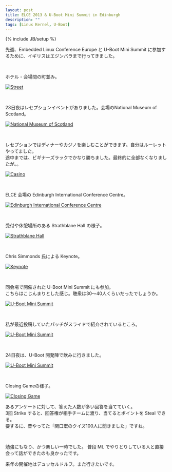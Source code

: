 ```yaml
---
layout: post
title: ELCE 2013 & U-Boot Mini Summit in Edinburgh
description: ""
tags: [Linux Kernel, U-Boot]
---
```

{% include JB/setup %}

先週、Embedded Linux Conference Europe と U-Boot Mini Summit に参加するために、イギリスはエジンバラまで行ってきました。

<br />

ホテル - 会場間の町並み。

[![Street](http://4.bp.blogspot.com/-P5N3q4OakY8/Ur-3zW8utbI/AAAAAAAAGa4/MC2bhKn2t9E/s320/street.jpg)](http://4.bp.blogspot.com/-P5N3q4OakY8/Ur-3zW8utbI/AAAAAAAAGa4/MC2bhKn2t9E/s1600/street.jpg)

<br />

23日夜はレセプションイベントがありました。会場のNational Museum of Scotland。

[![National Museum of Scotland](http://3.bp.blogspot.com/-bIj7VuxBKU0/Um6XOe7yPOI/AAAAAAAAAIQ/MUMTw_2JbPA/s320/nmos.jpg)](http://3.bp.blogspot.com/-bIj7VuxBKU0/Um6XOe7yPOI/AAAAAAAAAIQ/MUMTw_2JbPA/s1600/nmos.jpg)

<br />

レセプションではディナーやカジノを楽しむことができます。自分はルーレットやってました。<br />
途中までは、ビギナーズラックでかなり勝ちました。最終的に全部なくなりましたが。。

[![Casino](http://3.bp.blogspot.com/-Uj-B3ghsMrY/Um6X_HkoDLI/AAAAAAAAAIo/ahX0te9L0AU/s320/casino.jpg)](http://3.bp.blogspot.com/-Uj-B3ghsMrY/Um6X_HkoDLI/AAAAAAAAAIo/ahX0te9L0AU/s1600/casino.jpg)

<br />

ELCE 会場の Edinburgh International Conference Centre。

[![Edinburgh International Conference Centre](http://2.bp.blogspot.com/-b-jfIww8bUQ/Um6YRZIPYQI/AAAAAAAAAIw/o64WLo2ya9c/s320/eicc.jpg)](http://2.bp.blogspot.com/-b-jfIww8bUQ/Um6YRZIPYQI/AAAAAAAAAIw/o64WLo2ya9c/s1600/eicc.jpg)

<br />

受付や休憩場所のある Strathblane Hall の様子。

[![Strathblane Hall](http://2.bp.blogspot.com/-X6cv0_G-Oag/Um6Yg-fhvAI/AAAAAAAAAI4/7Y9OLqxuKoM/s320/strath.jpg)](http://2.bp.blogspot.com/-X6cv0_G-Oag/Um6Yg-fhvAI/AAAAAAAAAI4/7Y9OLqxuKoM/s1600/strath.jpg)

<br />

Chris Simmonds 氏による Keynote。

[![Keynote](http://3.bp.blogspot.com/-WBMOUL7IWAY/Um6YkehNnzI/AAAAAAAAAJA/xsDvZzejyXE/s320/keynote.jpg)](http://3.bp.blogspot.com/-WBMOUL7IWAY/Um6YkehNnzI/AAAAAAAAAJA/xsDvZzejyXE/s1600/keynote.jpg)

<br />

同会場で開催された U-Boot Mini Summit にも参加。<br />
こちらはこじんまりとした感じ。聴衆は30〜40人くらいだったでしょうか。

[![U-Boot Mini Summit](http://3.bp.blogspot.com/-DGOOIW58hgM/Um6YokyT_pI/AAAAAAAAAJI/8VQN7RsK2kg/s320/uboot.jpg)](http://3.bp.blogspot.com/-DGOOIW58hgM/Um6YokyT_pI/AAAAAAAAAJI/8VQN7RsK2kg/s1600/uboot.jpg)

<br />

私が最近投稿していたパッチがスライドで紹介されているところ。

[![U-Boot Mini Summit](http://4.bp.blogspot.com/-EuzhhnWLGp8/Um6YpCE5HWI/AAAAAAAAAJM/XJJYfXXSZdA/s320/uboot2.jpg)](http://4.bp.blogspot.com/-EuzhhnWLGp8/Um6YpCE5HWI/AAAAAAAAAJM/XJJYfXXSZdA/s1600/uboot2.jpg)

<br />

24日夜は、U-Boot 開発陣で飲みに行きました。

[![U-Boot Mini Summit](http://2.bp.blogspot.com/-nBoI4pNUT_M/Um6ZAmUvCNI/AAAAAAAAAJY/jzI3zh4Vi9o/s320/bar.jpg)](http://2.bp.blogspot.com/-nBoI4pNUT_M/Um6ZAmUvCNI/AAAAAAAAAJY/jzI3zh4Vi9o/s1600/bar.jpg)

<br />

Closing Gameの様子。

[![Closing Game](http://1.bp.blogspot.com/-YJkyqAFTjpg/Um6ZELdiK7I/AAAAAAAAAJg/87PqYYis-I8/s320/closing.jpg)](http://1.bp.blogspot.com/-YJkyqAFTjpg/Um6ZELdiK7I/AAAAAAAAAJg/87PqYYis-I8/s1600/closing.jpg)

あるアンケートに対して、答えた人数が多い回答を当てていく。<br />
3回 Strike すると、回答権が相手チームに渡り、当てるとポイントを Steal できる。<br />
要するに、昔やってた「関口宏のクイズ100人に聞きました」ですね。

<br />

勉強にもなり、かつ楽しい一時でした。
普段 ML でやりとりしている人と直接会って話ができたのも良かったです。

来年の開催地はデュッセルドルフ。また行きたいです。

